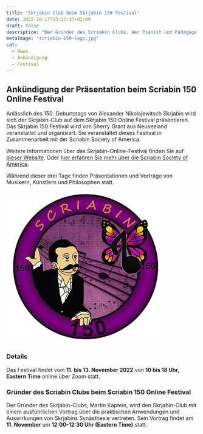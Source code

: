 ```yaml
---
title: "Skrjabin Club beim Skrjabin 150 Festival"
date: 2022-10-17T15:22:37+02:00
draft: false
description: "Der Gründer des Scriabin Clubs, der Pianist und Pädagoge Martin Kaptein, ist zum Scriabin 150 Online Festival eingeladen. Dieses Festival findet vom 11. bis 13. November statt. An diesen drei Tagen gibt es Präsentationen und Vorträge von Musikern, Künstlern und Philosophen."
metaImage: "scriabin-150-logo.jpg" 
cat:
  - News
  - Ankündigung
  - Festival
---
```


## Ankündigung der Präsentation beim Scriabin 150 Online Festival

Anlässlich des 150. Geburtstags von Alexander Nikolajewitsch Skrjabin wird sich der Skrjabin-Club auf dem Skrjabin 150 Online Festival präsentieren.
Das Skrjabin 150 Festival wird von Sherry Grant aus Neuseeland veranstaltet und organisiert.
Sie veranstaltet dieses Festival in Zusammenarbeit mit der Scriabin Society of America.

Weitere Informationen über das Skrjabin-Online-Festival finden Sie auf [dieser Website](https://www.artsinfinitypress.com/scriabin150). 
Oder [hier erfahren Sie mehr über die Scriabin Society of America](https://scriabinsociety.com/about/).

Während dieser drei Tage finden Präsentationen und Vorträge von Musikern, Künstlern und Philosophen statt.

![Das Logo des Scriabin 150 Online Festivals](scriabin-150-logo.jpg)

### Details

Das Festival findet vom **11. bis 13. November 2022** von **10 bis 18 Uhr, Eastern Time** online über Zoom statt.

### Gründer des Scriabin Clubs beim Scriabin 150 Online Festival

Der Gründer des Skrjabin-Clubs, Martin Kaptein, wird den Skrjabin-Club mit einem ausführlichen Vortrag über die praktischen Anwendungen und Auswirkungen von Skrjabins Synästhesie vertreten.
Sein Vortrag findet am **11. November** um **12:00-12:30 Uhr (Eastern Time)** statt.

